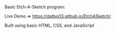 
Basic Etch-A-Sketch program: <br/>
 
 Live Demo => https://datboi13.github.io/EtchASketch/ <br/>
 
 <p>Built using basic HTML, CSS, and JavaScript<p>
